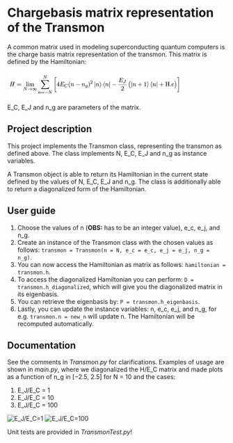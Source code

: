 # Chargebasis matrix representation of the Transmon
A common matrix used in modeling superconducting quantum computers is the charge basis 
matrix representation of the transmon. This matrix is defined by the Hamiltonian:

<img src="src/Hamiltonian_equation.png" alt="hamiltonian" width="400"/>

E_C, E_J and n_g are parameters of the matrix.

## Project description
This project implements the Transmon class, representing the
transmon as defined above. The class implements N, E_C, E_J and n_g as instance
variables. 

A Transmon object is able to return its Hamiltonian in the current state defined by the values of N, E_C, E_J and n_g. 
The class is additionally able to return a diagonalized form of the Hamiltonian.

## User guide
1. Choose the values of n (**OBS:** has to be an integer value), e_c, e_j, and n_g.
2. Create an instance of the Transmon class with the chosen values as follows: 
```transmon = Transmon(n = N, e_c = e_c, e_j = e_j, n_g = n_g)```.
3. You can now access the Hamiltonian as matrix as follows: 
```hamiltonian = transmon.h```.
4. To access the diagonalized Hamiltonian you can perform: 
```D = transmon.h_diagonalized```, which will give you the diagonalized matrix in its eigenbasis.
5. You can retrieve the eigenbasis by: ```P = transmon.h_eigenbasis```.
6. Lastly, you can update the instance variables: n, e_c, e_j, and n_g, for e.g. ```transmon.n = new_n``` will update n.
The Hamiltonian will be recomputed automatically.

## Documentation
See the comments in *Transmon.py* for clarifications. Examples of usage are shown in *main.py*, where
we diagonalized the H/E_C matrix and made plots as a function of n_g in [−2.5, 2.5] for
N = 10 and the cases:
1. E_J/E_C = 1
2. E_J/E_C = 10
3. E_J/E_C = 100

<img src="src/E_J_over_E_C_1.png" alt="E_J/E_C=1" width="200"/>
<img src="src/E_J_over_E_C_100.png" alt="E_J/E_C=100" width="200"/>

Unit tests are provided in *TransmonTest.py*!